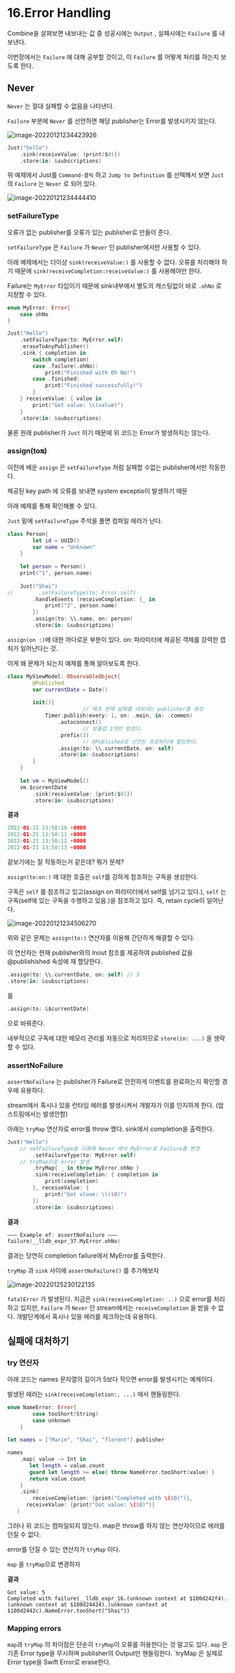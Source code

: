# 16.Error Handling

Combine을 살펴보면 내보내는 값 중 성공시에는 `Output` , 실패시에는 `Failure` 를 내보낸다.

이번장에서는 `Failure` 에 대해 공부할 것이고, 이 `Failure` 를 어떻게 처리를 하는지 보도록 한다.

## Never

`Never` 는 절대 실패할 수 없음을 나타낸다.

`Failure` 부분에 `Never` 를 선언하면 해당 publisher는 Error를 발생시키지 않는다.

![image-20220121234423926](16.ErrorHandling.assets/image-20220121234423926.png)

```swift
Just("hello")
    .sink(receiveValue: {print($0)})
    .store(in: &subscriptions)
```

위 예제에서 Just를 `Command-클릭` 하고 `Jump to Definition` 를 선택해서 보면 `Just` 의 `Failure` 는 `Never` 로 되어 있다.

![image-20220121234444410](16.ErrorHandling.assets/image-20220121234444410.png)

### setFailureType

오류가 없는 publisher를 오류가 있는 publisher로 만들어 준다.

`setFailureType` 은 `Failure` 가 `Never` 인 publisher에서만 사용할 수 있다.

아래 예제에서는 더이상 `sink(receiveValue:)` 를 사용할 수 없다. 오류를 처리해야 하기 때문에 `sink(receiveCompletion:receiveValue:)` 를 사용해야만 한다.

Failure는 `MyError` 타입이기 때문에 sink내부에서 별도의 캐스팅없이 바로 `.ohNo` 로 지정할 수 있다.

```swift
enum MyError: Error{
    case ohNo
}

Just("Hello")
    .setFailureType(to: MyError.self)
    .eraseToAnyPublisher()
    .sink { completion in
        switch completion{
        case .failure(.ohNo):
            print("Finished with Oh No!")
        case .finished:
            print("Finished successfully!")
        }
    } receiveValue: { value in
        print("Got value: \\(value)")
    }
    .store(in: &subscriptions)
```

물론 원래 publisher가 `Just` 이기 때문에 위 코드는 Error가 발생하지는 않는다.

### assign(to:on:)

이전에 배운 `assign` 은 `setFailureType` 처럼 실패할 수없는 publisher에서만 작동한다.

제공된 key path 에 오류를 보내면 system exceptio이 발생하기 때문

아래 예제를 통해 확인해볼 수 있다.

`Just` 밑에 `setFailureType` 주석을 풀면 컴파일 에러가 난다.

```swift
class Person{
        let id = UUID()
        var name = "Unknown"
    }
    
    let person = Person()
    print("1", person.name)
    
    Just("Shai")
//        .setFailureType(to: Error.self)
        .handleEvents (receiveCompletion: {_ in
            print("2", person.name)
        })
        .assign(to: \\.name, on: person)
        .store(in: &subscriptions)
```

`assign(on :)`에 대한 까다로운 부분이 있다. on: 파라미터에 제공된 객체를 강력한 캡처가 일어난다는 것.

이게 왜 문제가 되는지 예제를 통해 알아보도록 한다.

```swift
class MyViewModel: ObservableObject{
        @Published
        var currentDate = Date()
        
        init(){
						// 매초 현재 날짜를 내보내는 publisher를 생성
            Timer.publish(every: 1, on: .main, in: .common)
                .autoconnect()
						// 방출값 3개만 받겠다.
                .prefix(3)
						// @Published로 선언된 프로퍼티에 할당한다.
                .assign(to: \\.currentDate, on: self)
                .store(in: &subscriptions)
        }
    }
    
    let vm = MyViewModel()
    vm.$currentDate
        .sink(receiveValue: {print($0)})
        .store(in: &subscriptions)
```

**결과**

```swift
2022-01-21 13:50:10 +0000
2022-01-21 13:50:11 +0000
2022-01-21 13:50:12 +0000
2022-01-21 13:50:13 +0000
```

겉보기에는 잘 작동하는거 같은데? 뭐가 문제?

`assign(to:on:)` 에 대한 호출은 `self`를 강하게 참조하는 구독을 생성한다.

구독은 `self` 를 참조하고 있고(assign on 파라미터에서 self를 넘기고 있다.), `self` 는 구독(self에 있는 구독을 수행하고 있음.)을 참조하고 있다. 즉, retain cycle이 일어난다.

![image-20220121234506270](16.ErrorHandling.assets/image-20220121234506270.png)

위와 같은 문제는 `assign(to:)` 연산자를 이용해 간단하게 해결할 수 있다.

이 연산자는 현재 publisher와의 Inout 참조를 제공하여 published 값을 @publishished 속성에 재 할당한다.

```swift
.assign(to: \\.currentDate, on: self) // 3
.store(in: &subscriptions)
```

를

```swift
.assign(to: &$currentDate)
```

으로 바꿔준다.

내부적으로 구독에 대한 메모리 관리를 자동으로 처리하므로 `store(in: ...)` 을 생략할 수 있다.

### assertNoFailure

`assertNoFailure` 는 publisher가 Failure로 안전하게 이벤트를 완료하는지 확인할 경우에 유용하다.

stream에서 혹시나 있을 런타임 에러를 발생시켜서 개발자가 이를 인지하게 한다. (업스트림에서는 발생안함)

아래는 `tryMap`  연산자로 error를 throw 했다. sink에서 completion을 출력한다.

```swift
Just("Hello")
    // setFailureType을 이용해 Never 에서 MyError로 Failure를 변경
        .setFailureType(to: MyError.self)
    // tryMap으로 error 발생
        .tryMap{ _ in throw MyError.ohNo }
        .sink(receiveCompletion: { completion in
            print(completion)
        }, receiveValue: {
            print("Got vluae: \\($0)")
        })
        .store(in: &subscriptions)
```

**결과**

```swift
——— Example of: assertNoFailure ———
failure(__lldb_expr_37.MyError.ohNo)
```

결과는 당연히 completion failure에서 MyError를 출력한다.

`tryMap` 과 `sink` 사이에 `assertNoFailure()` 를 추가해보자

![image-20220125230122135](16.ErrorHandling.assets/image-20220125230122135.png)

`fatalError` 가 발생된다. 지금은 `sink(receiveCompletion: ..)` 으로 error를 처리하고 있지만, `Failure` 가 `Never` 인 stream에서는 `receiveCompletion` 을 받을 수 없다. 개발단계에서 혹시나 있을 에러를 체크하는데 유용하다.



## 실패에 대처하기

### try 연산자

아래 코드는 names 문자열의 길이가 5보다 작으면 error를 발생시키는 예제이다.

발생된 에러는 `sink(receiveCompletion:, ...)` 에서 핸들링한다.

```swift
enum NameError: Error{
        case tooShort(String)
        case unknown
    }
    
let names = ["Marin", "Shai", "florent"].publisher

names
	.map{ value -> Int in
       let length = value.count
       guard let length >= else{ throw NameError.tooShort(value) }
       return value.count
	}
	.sink(
    	receiveCompletion: {print("Completed with \($0)")},
      receiveValue: {print("Got value: \($0)")}
   )
```

그러나 위 코드는 컴파일되지 않는다.  map은 throw를 하지 않는 연산자이므로 에러를 던질 수 없다.

error를 던질 수 있는 연산자가 `tryMap` 이다.

`map` 을 `tryMap`으로 변경하자

**결과**

```
Got value: 5
Completed with failure(__lldb_expr_16.(unknown context at $100d242f4).(unknown context at $100d24424).(unknown context at $100d2442c).NameError.tooShort("Shai"))
```



### Mapping errors

`map`과 `tryMap` 의 차이점은 단순히 `tryMap`이 오류를 허용한다는 것 말고도 있다.
`map`  은 기존 Error type을 무시하며 publisher의 Output만 핸들링한다.
`tryMap 은 실제로 Error type을 Swift Error로 erase한다.




